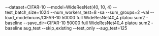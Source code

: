 --dataset=CIFAR-10 --model=WideResNet(40, 10, 4) --test_batch_size=1024 --num_workers_test=8 -sa --sum_groups=2 -val --load_model=runs/CIFAR-10 50000 full WideResNet40_4 platou sum2 - baseline --save_dir=CIFAR-10 50000 full WideResNet40_4 platou sum2 - baseline aug_test --skip_existing --test_only --aug_test=125